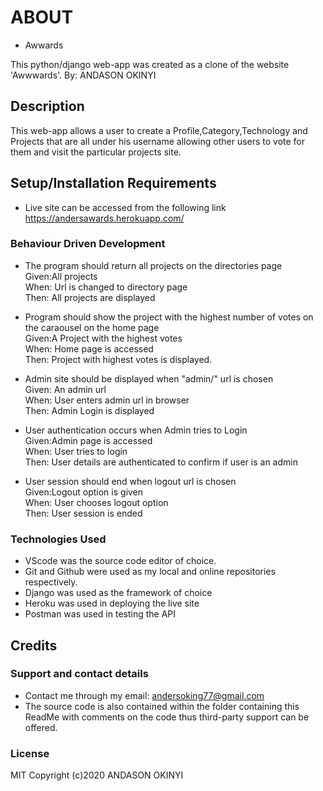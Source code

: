 # ABOUT
- Awwards

This python/django web-app was created as a clone of the website 'Awwwards'. 
By: ANDASON OKINYI

## Description
This web-app allows a user to create a Profile,Category,Technology and Projects that are all under his username allowing other users to vote for them and visit the particular projects site.

## Setup/Installation Requirements
* Live site can be accessed from the following link https://andersawards.herokuapp.com/



### Behaviour Driven Development
* The program should return all projects on the directories page<br>
Given:All projects<br>
When: Url is changed to directory page<br>
Then: All projects are displayed<br>

* Program should show the project with the highest number of votes on the caraousel on the home page<br>
Given:A Project with the highest votes<br>
When: Home page is accessed <br>
Then: Project with highest votes is displayed.<br>

* Admin site should be displayed when "admin/" url is chosen<br>
Given: An admin url<br>
When: User enters admin url in browser<br>
Then: Admin Login is displayed<br>

* User authentication occurs when Admin tries to Login<br>
Given:Admin page is accessed<br>
When: User tries to login<br>
Then: User details are authenticated to confirm if user is an admin<br>

* User session should end when logout url is chosen<br>
Given:Logout option is given<br>
When: User chooses logout option<br>
Then: User session is ended<br>


### Technologies Used
* VScode was the source code editor of choice.
* Git and Github were used as my local and online repositories respectively.
* Django was used as the framework of choice
* Heroku was used in deploying the live site
* Postman was used in testing the API
 
 ## Credits

### Support and contact details
* Contact me through my email: andersoking77@gmail.com
* The source code is also contained within the folder containing this ReadMe with comments on the code thus third-party support can be offered.

### License
MIT
Copyright (c)2020 ANDASON OKINYI 